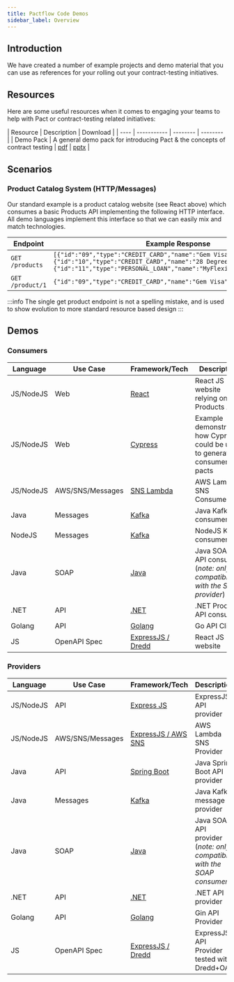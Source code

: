 ```yaml
---
title: Pactflow Code Demos
sidebar_label: Overview
---
```


## Introduction

We have created a number of example projects and demo material that you can use as references for your rolling out your contract-testing initiatives.

## Resources

Here are some useful resources when it comes to engaging your teams to help with Pact or contract-testing related initiatives:

| Resource | Description | Download |
| ---- | ----------- | -------- | -------- |
| Demo Pack | A general demo pack for introducing Pact & the concepts of contract testing | <a href="/resources/pactflow-demo-pack_2020.pdf" target="_blank">pdf</a> \| <a href="/resources/pactflow-demo-pack_2020.pptx" target="_blank">pptx</a> |


## Scenarios

### Product Catalog System (HTTP/Messages)

Our standard example is a product catalog website (see React above) which consumes a basic Products API implementing the following HTTP interface. All demo languages implement this interface so that we can easily mix and match technologies.

| Endpoint | Example Response |
| -------- | ---------------- |
| `GET /products` | `[{"id":"09","type":"CREDIT_CARD","name":"Gem Visa","version":"v1"},{"id":"10","type":"CREDIT_CARD","name":"28 Degrees","version":"v1"},{"id":"11","type":"PERSONAL_LOAN","name":"MyFlexiPay","version":"v2"}]`
| `GET /product/1` | `{"id":"09","type":"CREDIT_CARD","name":"Gem Visa","version":"v1"}`

:::info
The single get product endpoint is not a spelling mistake, and is used to show evolution to more standard resource based design
:::

## Demos

### Consumers

| Language | Use Case | Framework/Tech | Description |
| --------- | ------- | ----------- | -------------- |
| JS/NodeJS | Web | [React](/docs/examples/js/consumer/readme) | React JS website relying on a Products API |
| JS/NodeJS | Web | [Cypress](/docs/examples/cypress/readme) | Example demonstrating how Cypress could be used to generate consumer pacts |
| JS/NodeJS | AWS/SNS/Messages | [SNS Lambda](/docs/examples/aws/sns/consumer/readme) | AWS Lambda SNS Consumer |
| Java | Messages | [Kafka](/docs/examples/kafka/java/consumer) | Java Kafka consumer |
| NodeJS | Messages | [Kafka](/docs/examples/kafka/js/consumer) | NodeJS Kafka consumer |
| Java | SOAP | [Java](/docs/examples/soap/java/consumer) | Java SOAP API consumer (_note: only compatible with the SOAP provider_) |
| .NET | API | [.NET](/docs/examples/dotnet/consumer/readme) | .NET Products API consumer |
| Golang | API | [Golang](docs/examples/golang/consumer/readme) | Go API Client |
| JS | OpenAPI Spec | [ExpressJS / Dredd](docs/examples/bi-directional/consumer/readme) | React JS website |

### Providers

| Language | Use Case | Framework/Tech | Description |
| --------- | ------- | ----------- | -------------- |
| JS/NodeJS | API | [Express JS](/docs/examples/js/provider/readme) | ExpressJS API provider |
| JS/NodeJS | AWS/SNS/Messages | [ExpressJS / AWS SNS](/docs/examples/aws/sns/provider/readme) | AWS Lambda SNS Provider |
| Java | API | [Spring Boot](/docs/examples/java/provider-springboot/readme) | Java Spring Boot API provider |
| Java | Messages | [Kafka](/docs/examples/kafka/java/provider) | Java Kafka message provider |
| Java | SOAP | [Java](/docs/examples/soap/java/provider)  | Java SOAP API provider (_note: only compatible with the SOAP consumer_) |
| .NET | API | [.NET](/docs/examples/dotnet/provider/readme) | .NET API provider |
| Golang | API | [Golang](docs/examples/golang/provider/readme) | Gin API Provider |
| JS | OpenAPI Spec | [ExpressJS / Dredd](docs/examples/bi-directional/provider/readme) | ExpressJS API Provider tested with Dredd+OAS |